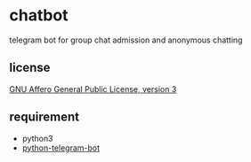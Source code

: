 # chatbot

telegram bot for group chat admission and anonymous chatting

## license

[GNU Affero General Public License, version 3](https://www.gnu.org/licenses/agpl-3.0.en.html)

## requirement

* python3
* [python-telegram-bot](https://python-telegram-bot.org/)